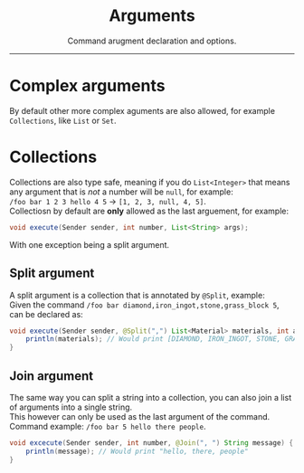 <center><h1>Arguments</h1></center>
<center>
<p>Command arugment declaration and options.</p>
</center>

---

# Complex arguments
By default other more complex aguments are also allowed, for example `Collections`, like `List` or `Set`.  

# Collections
Collections are also type safe, meaning if you do `List<Integer>` that means any argument that is *not* a number will be `null`, for example:  
`/foo bar 1 2 3 hello 4 5` -> `[1, 2, 3, null, 4, 5]`.  
Collectiosn by default are **only** allowed as the last arguement, for example:
```java
void execute(Sender sender, int number, List<String> args);
```
With one exception being a split argument.

## Split argument
A split argument is a collection that is annotated by `@Split`, example:  
Given the command `/foo bar diamond,iron_ingot,stone,grass_block 5`, can be declared as:  
```java
void execute(Sender sender, @Split(",") List<Material> materials, int amount) {
    println(materials); // Would print [DIAMOND, IRON_INGOT, STONE, GRASS_BLOCK]
}
```

## Join argument
The same way you can split a string into a collection, you can also join a list of arguments into a single string.  
This however can only be used as the last argument of the command.  
Command example: `/foo bar 5 hello there people`.
```java
void excecute(Sender sender, int number, @Join(", ") String message) {
    println(message); // Would print "hello, there, people"
}
```
